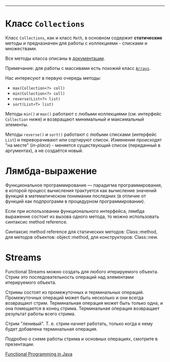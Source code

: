 


_______________________________________________________________

# Класс `Collections`

Класс `Collections`, как и класс `Math`, в основном содержит **статические** методы и предназначен для работы
с коллекциями - списками и множествами.

Все методы класса описаны в [документации](https://docs.oracle.com/en/java/javase/20/docs/api/java.base/java/util/Collections.html#method-summary).

Примечание: для работы с массивами есть похожий класс [`Arrays`](https://docs.oracle.com/en/java/javase/20/docs/api/java.base/java/util/Arrays.html).

Нас интересуют в первую очередь методы:
- `max(Collection<?> coll)`
- `min(Collection<?> coll)`
- `reverse(List<?> list)`
- `sort(List<T> list)`

Методы `min()` и `max()` работают с любыми коллекциями (см. интерфейс `Collection` ниже) и возвращают
минимальный и максимальный элементы.

Методы `reverse()` и `sort()` работают с любыми списками (интерфейс `List`) и переворачивают или
сортируют список. Изменения происходят "на месте" (*in-place*) - меняется существующий список
(переданный в аргументах), а не создаётся новый.


# Лямбда-выражение

Функциональное программирование — парадигма программирования, в которой процесс вычисления трактуется
как вычисление значений функций в математическом понимании последних (в отличие от функций как подпрограмм
в процедурном программировании).

Если при использовании функционального интерфейса, лямбда выражение состоит из вызова одного метода,
то можно использовать синтаксис method reference.

Синтаксис method reference для статических методов: Class::method, для методов объектов: object::method,
для конструкторов: Class::new.

# Streams
Functional Streams можно создать для любого итерируемого объекта. Стрим это последовательность операций
над элементами итерируемого объекта.

Стримы состоят из промежуточных и терминальных операций. Промежуточных операций может быть несколько и они
всегда возвращают стрим. Терминальная операция может быть только одна, и она помещается в конец стрима. Терминальная
операция возвращает результат работы всего стрима.

Стрим "ленивый". Т. е. стрим начнет работать, только когда к нему будет добавлена терминальная операция.

Подробно о схеме работы стрима и основных операциях, смотрите в презентации.

[Functional Programming in Java](https://github.com/ait-tr/cohort34.1/blob/main/basic_programming/lesson_54/FP.pdf)